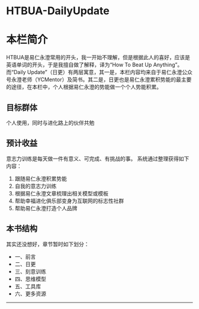 # HTBUA-DailyUpdate

# 本栏简介
HTBUA是易仁永澄常用的开头，我一开始不理解，但是根据此人的喜好，应该是英语单词的开头，于是我擅自做了解释，译为“How To Beat Up Anything”。
而“Daily Update”（日更）有两层寓意，其一是，本栏内容均来自于易仁永澄公众号永澄老师（YCMentor）及简书。其二是，日更也是易仁永澄累积势能的最主要的途径，在本栏中，个人根据易仁永澄的势能做一个个人势能积累。

## 目标群体
个人使用，同时与进化路上的伙伴共勉

## 预计收益
意志力训练是每天做一件有意义、可完成、有挑战的事。
系统通过整理获得如下内容：
1. 跟随易仁永澄积累势能
2. 自我的意志力训练
3. 根据易仁永澄文章梳理出相关模型或模板
4. 帮助幸福进化俱乐部变身为互联网的标志性社群
5. 帮助易仁永澄打造个人品牌

## 本书结构
其实还没想好，章节暂时如下划分：
- 一、前言
- 二、日更
- 三、刻意训练
- 四、思维模型
- 五、工具库
- 六、更多资源

---- 

